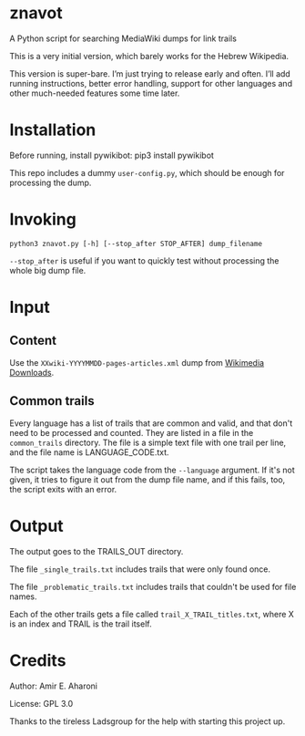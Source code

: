 # znavot
A Python script for searching MediaWiki dumps for link trails

This is a very initial version, which barely works for the Hebrew Wikipedia.

This version is super-bare. I’m just trying to release early and often.
I’ll add running instructions, better error handling, support for other languages
and other much-needed features some time later.

# Installation
Before running, install pywikibot:
    pip3 install pywikibot

This repo includes a dummy `user-config.py`, which should be enough
for processing the dump.

# Invoking
    python3 znavot.py [-h] [--stop_after STOP_AFTER] dump_filename

`--stop_after` is useful if you want to quickly test without processing
the whole big dump file.

# Input
## Content
Use the `XXwiki-YYYYMMDD-pages-articles.xml` dump from
[Wikimedia Downloads](http://download.wikimedia.org/).

## Common trails
Every language has a list of trails that are common and valid, and that
don't need to be processed and counted. They are listed in a file in
the `common_trails` directory. The file is a simple text file with one trail
per line, and the file name is LANGUAGE_CODE.txt.

The script takes the language code from the `--language` argument.
If it's not given, it tries to figure it out from the dump file name,
and if this fails, too, the script exits with an error.

# Output
The output goes to the TRAILS_OUT directory.

The file `_single_trails.txt` includes trails that were only found once.

The file `_problematic_trails.txt` includes trails that couldn't be used for
file names.

Each of the other trails gets a file called `trail_X_TRAIL_titles.txt`,
where X is an index and TRAIL is the trail itself.

# Credits
Author: Amir E. Aharoni

License: GPL 3.0

Thanks to the tireless Ladsgroup for the help with starting this project up.
